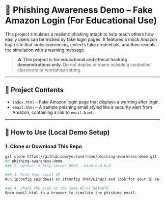 # 🎣 Phishing Awareness Demo – Fake Amazon Login (For Educational Use)

This project simulates a realistic phishing attack to help teach others how easily users can be tricked by fake login pages. It features a mock Amazon login site that looks convincing, collects fake credentials, and then reveals the simulation with a warning message.

> ⚠️ **This project is for educational and ethical hacking demonstrations only.** Do not deploy or share outside a controlled classroom or workshop setting.

---

## 📂 Project Contents

- `index.html` – Fake Amazon login page that displays a warning after login.
- `email.html` – A sample phishing email styled like a security alert from Amazon, containing a link to `email.html`.

---

## 🔧 How to Use (Local Demo Setup)

### 1. Clone or Download This Repo
```bash
git clone https://github.com/yourusername/phishing-awareness-demo.git
cd phishing-awareness-demo 
### 2. python -m http.server 8000 --bind 0.0.0.0

### 3. Find Your Local IP
Run ipconfig (Windows) or ifconfig (Mac/Linux) and look for your IP (e.g., 10.0.0.243).

### 4. Share the Link on the Same Wi-Fi Network
Open email.html in a browser to simulate the phishing email.
